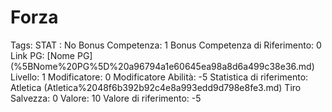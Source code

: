 # Forza

Tags: STAT
: No
Bonus Competenza: 1
Bonus Competenza di Riferimento: 0
Link PG: [Nome PG] (%5BNome%20PG%5D%20a96794a1e60645ea98a8d6a499c38e36.md)
Livello: 1
Modificatore: 0
Modificatore  Abilità: -5
Statistica di riferimento: Atletica (Atletica%2048f6b392b92c4e8a993edd9d798e8fe3.md)
Tiro Salvezza: 0
Valore: 10
Valore di riferimento: -5